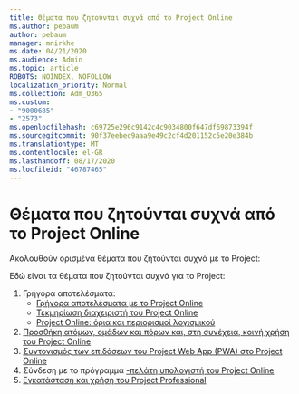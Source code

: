 ```yaml
---
title: Θέματα που ζητούνται συχνά από το Project Online
ms.author: pebaum
author: pebaum
manager: mnirkhe
ms.date: 04/21/2020
ms.audience: Admin
ms.topic: article
ROBOTS: NOINDEX, NOFOLLOW
localization_priority: Normal
ms.collection: Adm_O365
ms.custom:
- "9000685"
- "2573"
ms.openlocfilehash: c69725e296c9142c4c9034800f647df69873394f
ms.sourcegitcommit: 90f37eebec9aaa9e49c2cf4d201152c5e20e384b
ms.translationtype: MT
ms.contentlocale: el-GR
ms.lasthandoff: 08/17/2020
ms.locfileid: "46787465"
---
```

# <a name="project-online-frequently-requested-topics"></a>Θέματα που ζητούνται συχνά από το Project Online

Ακολουθούν ορισμένα θέματα που ζητούνται συχνά με το Project:

Εδώ είναι τα θέματα που ζητούνται συχνά για το Project:
1.  Γρήγορα αποτελέσματα: 
    -   [Γρήγορα αποτελέσματα με το Project Online](https://docs.microsoft.comProjectOnline/get-started-with-project-online) 
    -   [Τεκμηρίωση διαχειριστή του Project Online](https://docs.microsoft.com/projectonline/project-online) 
    -   [Project Online: όρια και περιορισμοί λογισμικού](https://docs.microsoft.com/ProjectOnline/project-online-software-boundaries-and-limits) 
2.  [Προσθήκη ατόμων, ομάδων και πόρων και, στη συνέχεια, κοινή χρήση του Project Online](https://docs.microsoft.com/projectonline/step-2-add-people-to-project-online) 
3.  [Συντονισμός των επιδόσεων του Project Web App (PWA) στο Project Online](https://docs.microsoft.com/projectonline/tune-project-online-performance)
4.  Σύνδεση με το πρόγραμμα [-πελάτη υπολογιστή του Project Online](https://docs.microsoft.com/projectonline/connect-to-project-online-with-the-project-online-desktop-client) 
5.  [Εγκατάσταση και χρήση του Project Professional](https://support.office.com/article/install-project-7059249b-d9fe-4d61-ab96-5c5bf435f281) 

